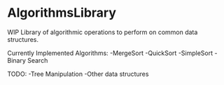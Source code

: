 AlgorithmsLibrary
=================

WIP Library of algorithmic operations to perform on common data structures.

Currently Implemented Algorithms:
-MergeSort
-QuickSort
-SimpleSort
-Binary Search

TODO:
-Tree Manipulation
-Other data structures
